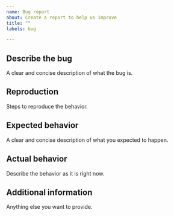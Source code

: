```yaml
---
name: Bug report
about: Create a report to help us improve
title: ""
labels: bug

---
```


## Describe the bug

A clear and concise description of what the bug is.

## Reproduction

Steps to reproduce the behavior.

## Expected behavior

A clear and concise description of what you expected to happen.

## Actual behavior

Describe the behavior as it is right now.

## Additional information

Anything else you want to provide.
